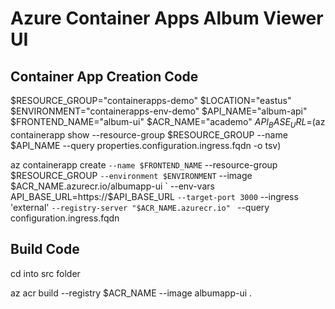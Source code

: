# Azure Container Apps Album Viewer UI

## Container App Creation Code

$RESOURCE_GROUP="containerapps-demo"
$LOCATION="eastus"
$ENVIRONMENT="containerapps-env-demo"
$API_NAME="album-api"
$FRONTEND_NAME="album-ui"
$ACR_NAME="academo"
$API_BASE_URL=$(az containerapp show --resource-group $RESOURCE_GROUP --name $API_NAME --query properties.configuration.ingress.fqdn -o tsv)

az containerapp create `
    --name $FRONTEND_NAME `
    --resource-group $RESOURCE_GROUP `
    --environment $ENVIRONMENT `
    --image $ACR_NAME.azurecr.io/albumapp-ui  `
    --env-vars API_BASE_URL=https://$API_BASE_URL `
    --target-port 3000 `
    --ingress 'external' `
    --registry-server "$ACR_NAME.azurecr.io"  `
    --query configuration.ingress.fqdn

## Build Code

cd into src folder

az acr build --registry $ACR_NAME --image albumapp-ui .